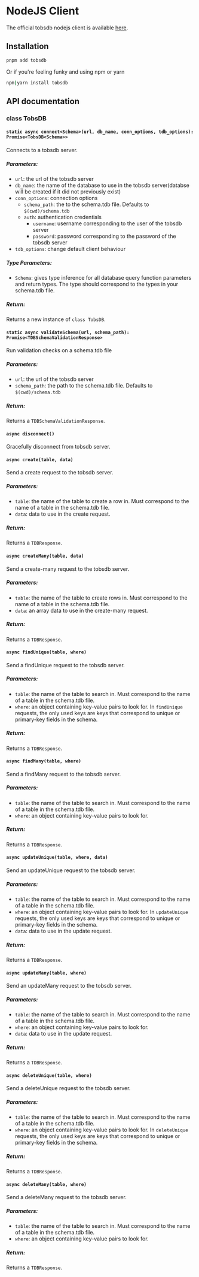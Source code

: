 # NodeJS Client

The official tobsdb nodejs client is available [here](https://npmjs.com/package/tobsdb).


## Installation

```bash
pnpm add tobsdb
```

Or if you're feeling funky and using npm or yarn

```bash
npm|yarn install tobsdb
```

## API documentation

### class TobsDB

#### `static async connect<Schema>(url, db_name, conn_options, tdb_options): Promise<TobsDB<Schema>>` 

Connects to a tobsdb server.

##### Parameters:

- `url`: the url of the tobsdb server
- `db_name`: the name of the database to use in the tobsdb server(databse will
be created if it did not previously exist)
- `conn_options`: connection options
    - `schema_path`: the to the schema.tdb file. Defaults to `$(cwd)/schema.tdb`
    - `auth`: authentication credentials
        - `username`: username corresponding to the user of the tobsdb server
        - `password`: password corresponding to the password of the tobsdb server
- `tdb_options`: change default client behaviour

##### Type Parameters:

- `Schema`: gives type inference for all database query function parameters and return types.
The type should correspond to the types in your schema.tdb file.

##### Return: 

Returns a new instance of `class TobsDB`.

#### `static async validateSchema(url, schema_path): Promise<TDBSchemaValidationResponse>`

Run validation checks on a schema.tdb file

##### Parameters:

- `url`: the url of the tobsdb server
- `schema_path`: the path to the schema.tdb file. Defaults to `$(cwd)/schema.tdb`

##### Return: 

Returns a `TDBSchemaValidationResponse`.

#### `async disconnect()`

Gracefully disconnect from tobsdb server.

#### `async create(table, data)`

Send a create request to the tobsdb server.

##### Parameters:

- `table`: the name of the table to create a row in.
Must correspond to the name of a table in the schema.tdb file.
- `data`: data to use in the create request.

##### Return:

Returns a `TDBResponse`.

#### `async createMany(table, data)`

Send a create-many request to the tobsdb server.

##### Parameters:

- `table`: the name of the table to create rows in.
Must correspond to the name of a table in the schema.tdb file.
- `data`: an array data to use in the create-many request.

##### Return:

Returns a `TDBResponse`.

#### `async findUnique(table, where)`

Send a findUnique request to the tobsdb server.

##### Parameters:

- `table`: the name of the table to search in.
Must correspond to the name of a table in the schema.tdb file.
- `where`: an object containing key-value pairs to look for. 
In `findUnique` requests, the only used keys are keys that correspond to unique or primary-key fields in the schema.

##### Return:

Returns a `TDBResponse`.

#### `async findMany(table, where)`

Send a findMany request to the tobsdb server.

##### Parameters:

- `table`: the name of the table to search in.
Must correspond to the name of a table in the schema.tdb file.
- `where`: an object containing key-value pairs to look for.

##### Return:

Returns a `TDBResponse`.

#### `async updateUnique(table, where, data)`

Send an updateUnique request to the tobsdb server.

##### Parameters:

- `table`: the name of the table to search in.
Must correspond to the name of a table in the schema.tdb file.
- `where`: an object containing key-value pairs to look for.
In `updateUnique` requests, the only used keys are keys that correspond to unique or primary-key fields in the schema.
- `data`: data to use in the update request.

##### Return:

Returns a `TDBResponse`.

#### `async updateMany(table, where)`

Send an updateMany request to the tobsdb server.

##### Parameters:

- `table`: the name of the table to search in.
Must correspond to the name of a table in the schema.tdb file.
- `where`: an object containing key-value pairs to look for.
- `data`: data to use in the update request.

##### Return:

Returns a `TDBResponse`.

#### `async deleteUnique(table, where)`

Send a deleteUnique request to the tobsdb server.

##### Parameters:

- `table`: the name of the table to search in.
Must correspond to the name of a table in the schema.tdb file.
- `where`: an object containing key-value pairs to look for.
In `deleteUnique` requests, the only used keys are keys that correspond to unique or primary-key fields in the schema.

##### Return:

Returns a `TDBResponse`.

#### `async deleteMany(table, where)`

Send a deleteMany request to the tobsdb server.

##### Parameters:

- `table`: the name of the table to search in.
Must correspond to the name of a table in the schema.tdb file.
- `where`: an object containing key-value pairs to look for.

##### Return:

Returns a `TDBResponse`.
